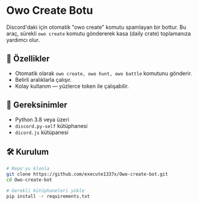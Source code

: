 # Owo Create Botu

Discord'daki için otomatik "owo create" komutu spamlayan bir bottur. Bu araç, sürekli `owo create` komutu göndererek kasa (daily crate) toplamanıza yardımcı olur.

## 🚀 Özellikler

- Otomatik olarak `owo create, owo hunt, owo battle` komutunu gönderir.
- Belirli aralıklarla çalışır.
- Kolay kullanım — yüzlerce token ile çalışabilir.

## 🧠 Gereksinimler

- Python 3.8 veya üzeri
- `discord.py-self` kütüphanesi
- `dicord.js` kütüpanesi

## 🛠️ Kurulum

```bash
# Repo'yu klonla
git clone https://github.com/execute1337x/Owo-create-bot.git
cd Owo-create-bot

# Gerekli kütüphaneleri yükle
pip install -r requirements.txt
